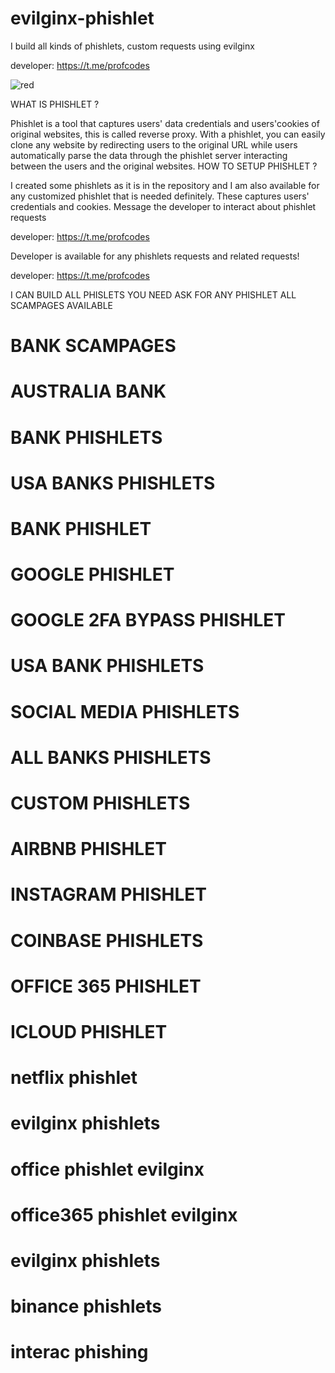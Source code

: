# evilginx-phishlet

I build all kinds of phishlets, custom requests using evilginx

developer: https://t.me/profcodes


![red](https://github.com/user-attachments/assets/da40a8fd-0a02-4545-ae1a-da4185bc58f8)


WHAT IS PHISHLET ?

Phishlet is a tool that captures users' data credentials and users'cookies of original websites, this is called reverse proxy. With a phishlet, you can easily clone any website by redirecting users to the original URL while users automatically parse the data through the phishlet server interacting between the users and the original websites.
HOW TO SETUP PHISHLET ?

I created some phishlets as it is in the repository and I am also available for any customized phishlet that is needed definitely. These captures users' credentials and cookies. Message the developer to interact about phishlet requests

developer: https://t.me/profcodes

Developer is available for any phishlets requests and related requests!

developer: https://t.me/profcodes

I CAN BUILD ALL PHISLETS YOU NEED ASK FOR ANY PHISHLET ALL SCAMPAGES AVAILABLE
# BANK SCAMPAGES
# AUSTRALIA BANK
# BANK PHISHLETS
# USA BANKS PHISHLETS
# BANK PHISHLET
# GOOGLE PHISHLET
# GOOGLE 2FA BYPASS PHISHLET
# USA BANK PHISHLETS
# SOCIAL MEDIA PHISHLETS
# ALL BANKS PHISHLETS
# CUSTOM PHISHLETS
# AIRBNB PHISHLET
# INSTAGRAM PHISHLET
# COINBASE PHISHLETS
# OFFICE 365 PHISHLET
# ICLOUD PHISHLET
# netflix phishlet
# evilginx phishlets 
# office phishlet evilginx
# office365 phishlet evilginx
# evilginx phishlets
# binance phishlets
# interac phishing
